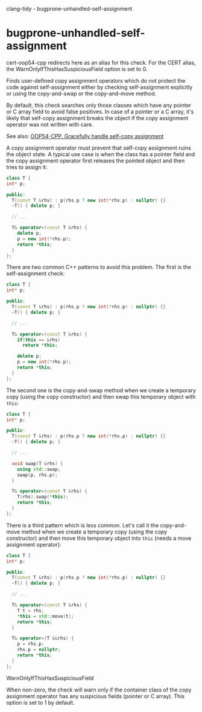 clang-tidy - bugprone-unhandled-self-assignment

</div>

# bugprone-unhandled-self-assignment

<span class="title-ref">cert-oop54-cpp</span> redirects here as an alias
for this check. For the CERT alias, the
<span class="title-ref">WarnOnlyIfThisHasSuspiciousField</span> option
is set to <span class="title-ref">0</span>.

Finds user-defined copy assignment operators which do not protect the
code against self-assignment either by checking self-assignment
explicitly or using the copy-and-swap or the copy-and-move method.

By default, this check searches only those classes which have any
pointer or C array field to avoid false positives. In case of a pointer
or a C array, it's likely that self-copy assignment breaks the object if
the copy assignment operator was not written with care.

See also: [OOP54-CPP. Gracefully handle self-copy
assignment](https://wiki.sei.cmu.edu/confluence/display/cplusplus/OOP54-CPP.+Gracefully+handle+self-copy+assignment)

A copy assignment operator must prevent that self-copy assignment ruins
the object state. A typical use case is when the class has a pointer
field and the copy assignment operator first releases the pointed object
and then tries to assign it:

``` c++
class T {
int* p;

public:
  T(const T &rhs) : p(rhs.p ? new int(*rhs.p) : nullptr) {}
  ~T() { delete p; }

  // ...

  T& operator=(const T &rhs) {
    delete p;
    p = new int(*rhs.p);
    return *this;
  }
};
```

There are two common C++ patterns to avoid this problem. The first is
the self-assignment check:

``` c++
class T {
int* p;

public:
  T(const T &rhs) : p(rhs.p ? new int(*rhs.p) : nullptr) {}
  ~T() { delete p; }

  // ...

  T& operator=(const T &rhs) {
    if(this == &rhs)
      return *this;

    delete p;
    p = new int(*rhs.p);
    return *this;
  }
};
```

The second one is the copy-and-swap method when we create a temporary
copy (using the copy constructor) and then swap this temporary object
with `this`:

``` c++
class T {
int* p;

public:
  T(const T &rhs) : p(rhs.p ? new int(*rhs.p) : nullptr) {}
  ~T() { delete p; }

  // ...

  void swap(T &rhs) {
    using std::swap;
    swap(p, rhs.p);
  }

  T& operator=(const T &rhs) {
    T(rhs).swap(*this);
    return *this;
  }
};
```

There is a third pattern which is less common. Let's call it the
copy-and-move method when we create a temporary copy (using the copy
constructor) and then move this temporary object into `this` (needs a
move assignment operator):

``` c++
class T {
int* p;

public:
  T(const T &rhs) : p(rhs.p ? new int(*rhs.p) : nullptr) {}
  ~T() { delete p; }

  // ...

  T& operator=(const T &rhs) {
    T t = rhs;
    *this = std::move(t);
    return *this;
  }

  T& operator=(T &&rhs) {
    p = rhs.p;
    rhs.p = nullptr;
    return *this;
  }
};
```

<div class="option">

WarnOnlyIfThisHasSuspiciousField

When non-zero, the check will warn only if the container class of the
copy assignment operator has any suspicious fields (pointer or C array).
This option is set to <span class="title-ref">1</span> by default.

</div>
